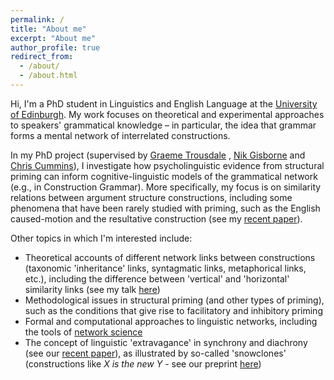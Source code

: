 ```yaml
---
permalink: /
title: "About me"
excerpt: "About me"
author_profile: true
redirect_from: 
  - /about/
  - /about.html
---
```


Hi, I'm a PhD student in Linguistics and English Language at the <a href="https://www.ed.ac.uk/ppls/linguistics-and-english-language">University of Edinburgh</a>. My work focuses on theoretical and experimental approaches to speakers' grammatical knowledge &ndash; in particular, the idea that grammar forms a mental network of interrelated constructions.

In my PhD project (supervised by <a href="https://www.ed.ac.uk/profile/graeme-trousdale">Graeme Trousdale</a> , <a href="https://www.ed.ac.uk/profile/nikolas-gisborne">Nik Gisborne</a> and <a href="https://www.ed.ac.uk/profile/chris-cummins">Chris Cummins</a>), I investigate how psycholinguistic evidence from structural priming can inform cognitive-linguistic models of the grammatical network (e.g., in Construction Grammar). More specifically, my focus is on similarity relations between argument structure constructions, including some phenomena that have been rarely studied with priming, such as the English caused-motion and the resultative construction (see my <a href="https://doi.org/10.1515/cog-2020-0016">recent paper</a>).

Other topics in which I'm interested include:
<ul>
  <li>Theoretical accounts of different network links between constructions (taxonomic 'inheritance' links, syntagmatic links, metaphorical links, etc.), including the difference between 'vertical' and 'horizontal' similarity links (see my talk <a href="https://www.uantwerpen.be/en/conferences/construction-grammars/scientific-program/program/">here</a>)</li>
  <li>Methodological issues in structural priming (and other types of priming), such as the conditions that give rise to facilitatory and inhibitory priming</li>
  <li>Formal and computational approaches to linguistic networks, including the tools of <a href="https://en.wikipedia.org/wiki/Network_science">network science</a></li>
  <li>The concept of linguistic 'extravagance' in synchrony and diachrony (see our <a href="https://doi.org/10.1075/bjl.00058.ung">recent paper</a>), as illustrated by so-called 'snowclones' (constructions like <i>X is the new Y</i> - see our preprint <a href="https://doi.org/10.31234/osf.io/y6a8g">here</a>)</li>
</ul>
